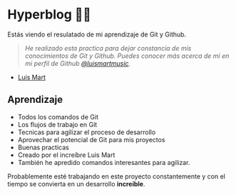 # Hyperblog ✌🏻
Estás viendo el resulatado de mi aprendizaje de Git y Github.

> _He realizado esta practica para dejar constancia de mis conocimientos de Git y Github. Puedes conocer más acerca de mí en mi perfil de Github [@luismartmusic](https://github.com/luismartmusic)._ 
- [Luis Mart](https://clarkode.com/)

## Aprendizaje
* Todos los comandos de Git
* Los flujos de trabajo en Git
* Tecnicas para agilizar el proceso de desarrollo
* Aprovechar el potencial de Git para mis proyectos
* Buenas practicas
* Creado por el increíbre Luis Mart
* También he apredido comandos interesantes para agilizar.



Probablemente esté trabajando en este proyecto constantemente y con el tiempo se convierta en un desarrollo **increíble**.